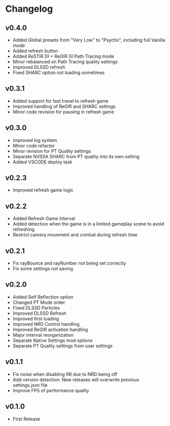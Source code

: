 # Changelog

## v0.4.0

- Added Global presets from "Very Low" to "Psycho", including full Vanilla mode
- Added refresh button
- Added ReSTIR DI + ReGIR GI Path Tracing mode
- Minor rebalanced on Path Tracing quality settings
- Improved DLSSD refresh
- Fixed SHARC option not loading sometimes

## v0.3.1

- Added support for fast travel to refresh game
- Improved handling of ReGIR and SHARC settings
- Minor code revision for pausing in refresh game

## v0.3.0

- Improved log system
- Minor code refactor
- Minor revision for PT Quality settings
- Separate NVIDIA SHARC from PT quality into its own setting
- Added VSCODE deploy task

## v0.2.3

- Improved refresh game logic

## v0.2.2

- Added Refresh Game Interval
- Added detection when the game is in a limited gameplay scene to avoid refreshing
- Restrict camera movement and combat during refresh time

## v0.2.1

- Fix rayBounce and rayNumber not being set correctly
- Fix some settings not saving

## v0.2.0

- Added Self Reflection option
- Changed PT Mode order
- Fixed DLSSD Particles
- Improved DLSSD Refresh
- Improved first loading
- Improved NRD Control handling
- Improved ReGIR activation handling
- Major internal reorganization
- Separate Native Settings mod options
- Separate PT Quality settings from user settings

## v0.1.1

- Fix noise when disabling RR due to NRD being off
- Add version detection. New releases will overwrite previous settings.json file
- Improve FPS of performance quality

## v0.1.0

- First Release
